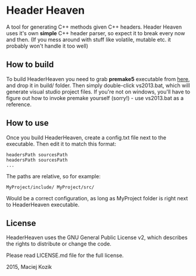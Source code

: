 Header Heaven
==============

A tool for generating C++ methods given C++ headers. Header Heaven uses it's own **simple** C++ header parser, so expect it to break every now and then. (If you mess around with stuff like volatile, mutable etc. it probably won't handle it too well)

How to build
--------------

To build HeaderHeaven you need to grab **premake5** executable from [here](https://premake.github.io/download.html), and drop it in build/ folder.
Then simply double-click vs2013.bat, which will generate visual studio project files. If you're not on windows, you'll have to figure out how to invoke
premake yourself (sorry!) - use vs2013.bat as a reference.

How to use
--------------

Once you build HeaderHeaven, create a config.txt file next to the executable. Then edit it to match this format:

	headersPath sourcesPath
	headersPath sourcesPath
	...

The paths are relative, so for example:

	MyProject/include/ MyProject/src/

Would be a correct configuration, as long as MyProject folder is right next to HeaderHeaven executable.

License
--------------

HeaderHeaven uses the GNU General Public License v2, which describes the rights
to distribute or change the code. 

Please read LICENSE.md file for the full license.

2015, Maciej Kozik